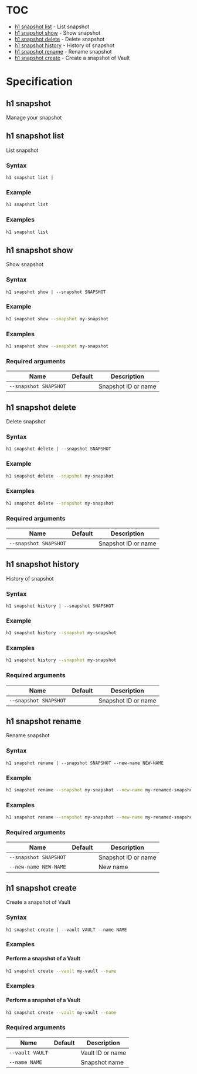 # TOC

  * [h1 snapshot list](#h1-snapshot-list) - List snapshot
  * [h1 snapshot show](#h1-snapshot-show) - Show snapshot
  * [h1 snapshot delete](#h1-snapshot-delete) - Delete snapshot
  * [h1 snapshot history](#h1-snapshot-history) - History of snapshot
  * [h1 snapshot rename](#h1-snapshot-rename) - Rename snapshot
  * [h1 snapshot create](#h1-snapshot-create) - Create a snapshot of Vault


# Specification

## h1 snapshot

Manage your snapshot

## h1 snapshot list

List snapshot

### Syntax

```h1 snapshot list | ```

### Example

```bash
h1 snapshot list
```

### Examples

```bash
h1 snapshot list
```

## h1 snapshot show

Show snapshot

### Syntax

```h1 snapshot show | --snapshot SNAPSHOT```

### Example

```bash
h1 snapshot show --snapshot my-snapshot
```

### Examples

```bash
h1 snapshot show --snapshot my-snapshot
```

### Required arguments

| Name | Default | Description |
| ---- | ------- | ----------- |
| ```--snapshot SNAPSHOT``` |  | Snapshot ID or name |

## h1 snapshot delete

Delete snapshot

### Syntax

```h1 snapshot delete | --snapshot SNAPSHOT```

### Example

```bash
h1 snapshot delete --snapshot my-snapshot
```

### Examples

```bash
h1 snapshot delete --snapshot my-snapshot
```

### Required arguments

| Name | Default | Description |
| ---- | ------- | ----------- |
| ```--snapshot SNAPSHOT``` |  | Snapshot ID or name |

## h1 snapshot history

History of snapshot

### Syntax

```h1 snapshot history | --snapshot SNAPSHOT```

### Example

```bash
h1 snapshot history --snapshot my-snapshot
```

### Examples

```bash
h1 snapshot history --snapshot my-snapshot
```

### Required arguments

| Name | Default | Description |
| ---- | ------- | ----------- |
| ```--snapshot SNAPSHOT``` |  | Snapshot ID or name |

## h1 snapshot rename

Rename snapshot

### Syntax

```h1 snapshot rename | --snapshot SNAPSHOT --new-name NEW-NAME```

### Example

```bash
h1 snapshot rename --snapshot my-snapshot --new-name my-renamed-snapshot
```

### Examples

```bash
h1 snapshot rename --snapshot my-snapshot --new-name my-renamed-snapshot
```

### Required arguments

| Name | Default | Description |
| ---- | ------- | ----------- |
| ```--snapshot SNAPSHOT``` |  | Snapshot ID or name |
| ```--new-name NEW-NAME``` |  | New name |

## h1 snapshot create

Create a snapshot of Vault

### Syntax

```h1 snapshot create | --vault VAULT --name NAME```

### Examples

#### Perform a snapshot of a Vault

```bash
h1 snapshot create --vault my-vault --name
```

### Examples

#### Perform a snapshot of a Vault

```bash
h1 snapshot create --vault my-vault --name
```

### Required arguments

| Name | Default | Description |
| ---- | ------- | ----------- |
| ```--vault VAULT``` |  | Vault ID or name |
| ```--name NAME``` |  | Snapshot name |

